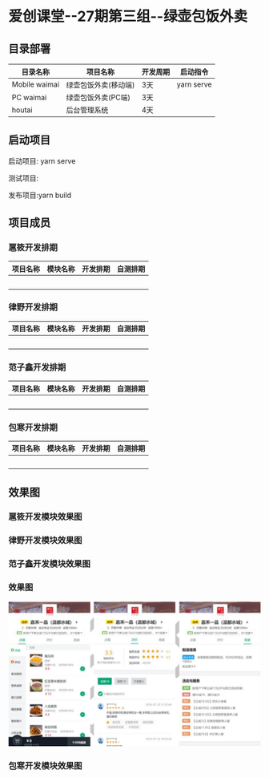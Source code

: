 # 爱创课堂--27期第三组--绿壶包饭外卖



## 目录部署

| 目录名称      | 项目名称             | 开发周期 | 启动指令 |
| ------------- | -------------------- | -------- | -------- |
| Mobile waimai | 绿壶包饭外卖(移动端) | 3天      |  yarn serve  |
| PC waimai     | 绿壶包饭外卖(PC端)   | 3天      |          |
| houtai        | 后台管理系统         | 4天      |          |

## 启动项目

启动项目: yarn serve

测试项目:

发布项目:yarn build

## 项目成员

### 扈筱开发排期

| 项目名称 | 模块名称 | 开发排期 | 自测排期 |
| -------- | -------- | -------- | -------- |
|          |          |          |          |
|          |          |          |          |
|          |          |          |          |
|          |          |          |          |
|          |          |          |          |

### 律野开发排期

| 项目名称 | 模块名称 | 开发排期 | 自测排期 |
| -------- | -------- | -------- | -------- |
|          |          |          |          |
|          |          |          |          |
|          |          |          |          |
|          |          |          |          |
|          |          |          |          |

### 范子鑫开发排期

| 项目名称 | 模块名称 | 开发排期 | 自测排期 |
| -------- | -------- | -------- | -------- |
|          |          |          |          |
|          |          |          |          |
|          |          |          |          |
|          |          |          |          |
|          |          |          |          |

### 包寒开发排期

| 项目名称 | 模块名称 | 开发排期 | 自测排期 |
| -------- | -------- | -------- | -------- |
|          |          |          |          |
|          |          |          |          |
|          |          |          |          |
|          |          |          |          |
|          |          |          |          |

## 效果图

### 扈筱开发模块效果图

### 律野开发模块效果图

### 范子鑫开发模块效果图

### 效果图

![](https://github.com/Enclosed123/Music/blob/fanfan/one.png)

### 包寒开发模块效果图





